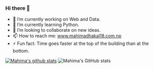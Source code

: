 ### Hi there 👋


- 🔭 I’m currently working on Web and Data.
- 🌱 I’m currently learning Python.
- 👯 I’m looking to collaborate on new ideas.
- 📫 How to reach me: www.mahimadhakal18.com.np
- ⚡ Fun fact: Time goes faster at the top of the building than at the bottom.

[![Mahima's github stats](https://github-readme-stats.vercel.app/api?username=dhakalmahima188)](https://github.com/dhakalmahima188/github-readme-stats)
![Mahima's GitHub stats](https://github-readme-stats.vercel.app/api?username=dhakalmahima188&show_icons=true&theme=radical)



